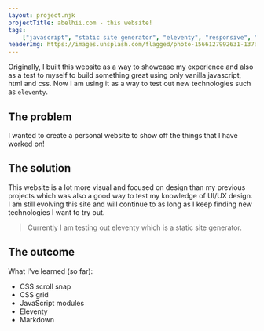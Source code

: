 ```yaml
---
layout: project.njk
projectTitle: abelhii.com - this website!
tags:
    ["javascript", "static site generator", "eleventy", "responsive", "project"]
headerImg: https://images.unsplash.com/flagged/photo-1566127992631-137a642a90f4?ixlib=rb-1.2.1&ixid=eyJhcHBfaWQiOjEyMDd9&auto=format&fit=crop&w=1350&q=80
---
```


Originally, I built this website as a way to showcase my experience and also as a test to myself to build something great using only vanilla javascript, html and css.
Now I am using it as a way to test out new technologies such as `eleventy`.

## The problem

I wanted to create a personal website to show off the things that I have worked on!

## The solution

This website is a lot more visual and focused on design than my previous projects which was also a good way to test my knowledge of UI/UX design.
I am still evolving this site and will continue to as long as I keep finding new technologies I want to try out.

> Currently I am testing out eleventy which is a static site generator.

## The outcome

What I've learned (so far):

-   CSS scroll snap
-   CSS grid
-   JavaScript modules
-   Eleventy
-   Markdown
